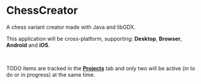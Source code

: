 # ChessCreator
A chess variant creator made with Java and libGDX.

This application will be cross-platform, supporting: **Desktop**, **Browser**, **Android** and **iOS**.

<br>

TODO items are tracked in the [**Projects**](https://github.com/Volley24/ChessCreator/projects) tab and only two will be active (in to do or in progress) at the same time.

